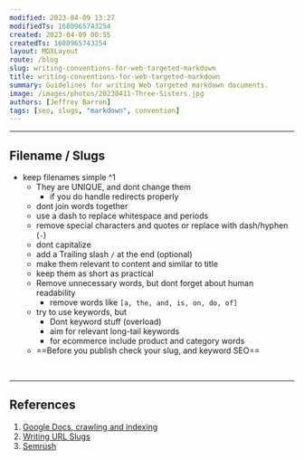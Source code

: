 ```yaml
---
modified: 2023-04-09 13:27
modifiedTs: 1680965743254  
created: 2023-04-09 00:55
createdTs: 1680965743254  
layout: MDXLayout  
route: /blog
slug: writing-conventions-for-web-targeted-markdown
title: writing-conventions-for-web-targeted-markdown
summary: Guidelines for writing Web targeted markdown documents.  
image: /images/photos/20230411-Three-Sisters.jpg
authors: [Jeffrey Barron]
tags: [seo, slugs, "markdown", convention]  
---
```


---

## Filename / Slugs

- keep filenames simple ^1
	- They are UNIQUE, and dont change them
		- if you do handle redirects properly
	 - dont join words together
	- use a dash to replace whitespace and periods
	- remove special characters and quotes or replace with dash/hyphen (`-`)
	- dont capitalize
	- add a Trailing slash `/` at the end (optional)
	- make them relevant to content and similar to title
	- keep them as short as practical
	- Remove unnecessary words, but dont forget about human readability
		- remove words like `[a, the, and, is, on, do, of]`
	- try to use keywords, but
		- Dont keyword stuff (overload)
		- aim for relevant long-tail keywords
		- for ecommerce include product and category words
	- ==Before you publish check your slug, and keyword SEO==

<br /><hr />

## References

1. [Google Docs, crawling and indexing](https://developers.google.com/search/docs/crawling-indexing/url-structure?hl=en&visit_id=638163894445121704-2374591832&rd=1)
2. [Writing URL Slugs](https://boldist.co/search-engine-marketing/how-to-write-a-slug/)
3. [Semrush](https://www.semrush.com/blog/seo-stop-words)
